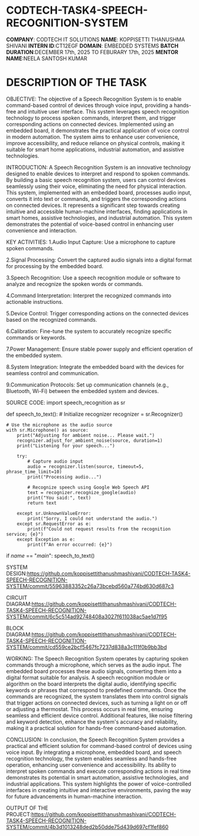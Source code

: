# CODTECH-TASK4-SPEECH-RECOGNITION-SYSTEM

**COMPANY**: CODTECH IT SOLUTIONS
**NAME**: KOPPISETTI THANUSHMA SHIVANI
**INTERN ID**:CT12EGF
**DOMAIN**: EMBEDDED SYSTEMS
**BATCH DURATION**:DECEMBER 17th, 2025 TO FEBURARY 17th, 2025
**MENTOR NAME**:NEELA SANTOSH KUMAR

# DESCRIPTION OF THE TASK

OBJECTIVE:
   The objective of a Speech Recognition System is to enable command-based control of devices through voice input, providing a hands-free and intuitive user interface. This system leverages speech recognition technology to process spoken commands, interpret them, and trigger corresponding actions on connected devices. Implemented using an embedded board, it demonstrates the practical application of voice control in modern automation. The system aims to enhance user convenience, improve accessibility, and reduce reliance on physical controls, making it suitable for smart home applications, industrial automation, and assistive technologies.

INTRODUCTION:
  A Speech Recognition System is an innovative technology designed to enable devices to interpret and respond to spoken commands. By building a basic speech recognition system, users can control devices seamlessly using their voice, eliminating the need for physical interaction. This system, implemented with an embedded board, processes audio input, converts it into text or commands, and triggers the corresponding actions on connected devices. It represents a significant step towards creating intuitive and accessible human-machine interfaces, finding applications in smart homes, assistive technologies, and industrial automation. This system demonstrates the potential of voice-based control in enhancing user convenience and interaction.

KEY ACTIVITIES:
1.Audio Input Capture:
Use a microphone to capture spoken commands.

2.Signal Processing:
Convert the captured audio signals into a digital format for processing by the embedded board.

3.Speech Recognition:
Use a speech recognition module or software to analyze and recognize the spoken words or commands.

4.Command Interpretation:
Interpret the recognized commands into actionable instructions.

5.Device Control:
Trigger corresponding actions on the connected devices based on the recognized commands.

6.Calibration:
Fine-tune the system to accurately recognize specific commands or keywords.

7.Power Management:
Ensure stable power supply and efficient operation of the embedded system.

8.System Integration:
Integrate the embedded board with the devices for seamless control and communication.

9.Communication Protocols:
Set up communication channels (e.g., Bluetooth, Wi-Fi) between the embedded system and devices.

SOURCE CODE:
import speech_recognition as sr

def speech_to_text():
    # Initialize recognizer
    recognizer = sr.Recognizer()

    # Use the microphone as the audio source
    with sr.Microphone() as source:
        print("Adjusting for ambient noise... Please wait.")
        recognizer.adjust_for_ambient_noise(source, duration=1)
        print("Listening for your speech...")

        try:
            # Capture audio input
            audio = recognizer.listen(source, timeout=5, phrase_time_limit=10)
            print("Processing audio...")

            # Recognize speech using Google Web Speech API
            text = recognizer.recognize_google(audio)
            print("You said:", text)
            return text

        except sr.UnknownValueError:
            print("Sorry, I could not understand the audio.")
        except sr.RequestError as e:
            print(f"Could not request results from the recognition service; {e}")
        except Exception as e:
            print(f"An error occurred: {e}")

if _name_ == "_main_":
    speech_to_text()


SYSTEM DESIGN:https://github.com/koppisettithanushmashivani/CODTECH-TASK4-SPEECH-RECOGNITION-SYSTEM/commit/55963883352c26a73bcebd560a774bd630d687c3

CIRCUIT DIAGRAM:https://github.com/koppisettithanushmashivani/CODTECH-TASK4-SPEECH-RECOGNITION-SYSTEM/commit/6c5c514ad92748408a3027f611038ac5ae1d7f95

BLOCK DIAGRAM:https://github.com/koppisettithanushmashivani/CODTECH-TASK4-SPEECH-RECOGNITION-SYSTEM/commit/cd559ce2bcf5467fc7237d838a3c111f0b9bb3bd

 WORKING:
    The Speech Recognition System operates by capturing spoken commands through a microphone, which serves as the audio input. The embedded board processes these audio signals, converting them into a digital format suitable for analysis. A speech recognition module or algorithm on the board interprets the digital audio, identifying specific keywords or phrases that correspond to predefined commands. Once the commands are recognized, the system translates them into control signals that trigger actions on connected devices, such as turning a light on or off or adjusting a thermostat. This process occurs in real time, ensuring seamless and efficient device control. Additional features, like noise filtering and keyword detection, enhance the system's accuracy and reliability, making it a practical solution for hands-free command-based automation.

CONCLUSION:
  In conclusion, the Speech Recognition System provides a practical and efficient solution for command-based control of devices using voice input. By integrating a microphone, embedded board, and speech recognition technology, the system enables seamless and hands-free operation, enhancing user convenience and accessibility. Its ability to interpret spoken commands and execute corresponding actions in real time demonstrates its potential in smart automation, assistive technologies, and industrial applications. This system highlights the power of voice-controlled interfaces in creating intuitive and interactive environments, paving the way for future advancements in human-machine interaction.


OUTPUT OF THE PROJECT:https://github.com/koppisettithanushmashivani/CODTECH-TASK4-SPEECH-RECOGNITION-SYSTEM/commit/4b3d1013248ded2b50dde75d439d697cf1fef860
